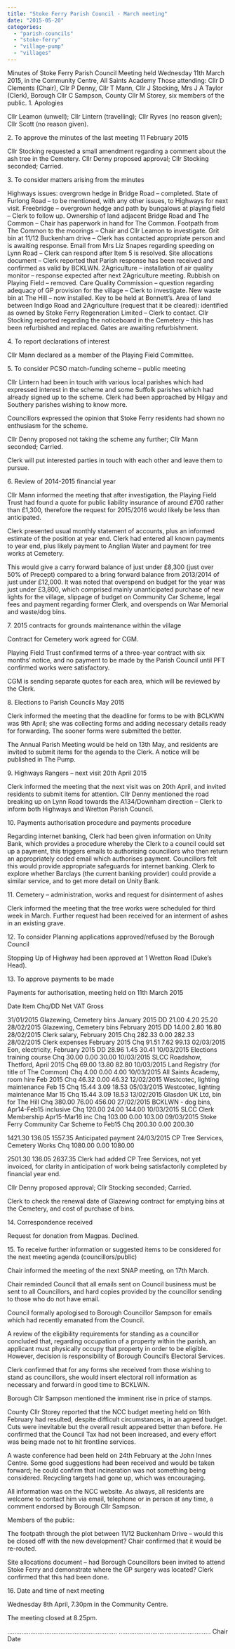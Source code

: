 ```yaml
---
title: "Stoke Ferry Parish Council - March meeting"
date: "2015-05-20"
categories: 
  - "parish-councils"
  - "stoke-ferry"
  - "village-pump"
  - "villages"
---
```


Minutes of Stoke Ferry Parish Council Meeting held Wednesday 11th March 2015, in the Community Centre, All Saints Academy Those attending: Cllr D Clements (Chair), Cllr P Denny, Cllr T Mann, Cllr J Stocking, Mrs J A Taylor (Clerk), Borough Cllr C Sampson, County Cllr M Storey, six members of the public. 1. Apologies

Cllr Leamon (unwell); Cllr Lintern (travelling); Cllr Ryves (no reason given); Cllr Scott (no reason given).

2\. To approve the minutes of the last meeting 11 February 2015

Cllr Stocking requested a small amendment regarding a comment about the ash tree in the Cemetery. Cllr Denny proposed approval; Cllr Stocking seconded; Carried.

3\. To consider matters arising from the minutes

Highways issues: overgrown hedge in Bridge Road – completed. State of Furlong Road – to be mentioned, with any other issues, to Highways for next visit. Freebridge – overgrown hedge and path by bungalows at playing field – Clerk to follow up. Ownership of land adjacent Bridge Road and The Common – Chair has paperwork in hand for The Common. Footpath from The Common to the moorings – Chair and Cllr Leamon to investigate. Grit bin at 11/12 Buckenham drive – Clerk has contacted appropriate person and is awaiting response. Email from Mrs Liz Snapes regarding speeding on Lynn Road – Clerk can respond after Item 5 is resolved. Site allocations document – Clerk reported that Parish response has been received and confirmed as valid by BCKLWN. 2Agriculture – installation of air quality monitor – response expected after next 2Agriculture meeting. Rubbish on Playing Field – removed. Care Quality Commission – question regarding adequacy of GP provision for the village – Clerk to investigate. New waste bin at The Hill – now installed. Key to be held at Bonnett’s. Area of land between Indigo Road and 2Agriculture (request that it be cleared): identified as owned by Stoke Ferry Regeneration Limited – Clerk to contact. Cllr Stocking reported regarding the noticeboard in the Cemetery – this has been refurbished and replaced. Gates are awaiting refurbishment.

4\. To report declarations of interest

Cllr Mann declared as a member of the Playing Field Committee.

5\. To consider PCSO match-funding scheme – public meeting

Cllr Lintern had been in touch with various local parishes which had expressed interest in the scheme and some Suffolk parishes which had already signed up to the scheme. Clerk had been approached by Hilgay and Southery parishes wishing to know more.

Councillors expressed the opinion that Stoke Ferry residents had shown no enthusiasm for the scheme.

Cllr Denny proposed not taking the scheme any further; Cllr Mann seconded; Carried.

Clerk will put interested parties in touch with each other and leave them to pursue.

6\. Review of 2014-2015 financial year

Cllr Mann informed the meeting that after investigation, the Playing Field Trust had found a quote for public liability insurance of around £700 rather than £1,300, therefore the request for 2015/2016 would likely be less than anticipated.

Clerk presented usual monthly statement of accounts, plus an informed estimate of the position at year end. Clerk had entered all known payments to year end, plus likely payment to Anglian Water and payment for tree works at Cemetery.

This would give a carry forward balance of just under £8,300 (just over 50% of Precept) compared to a bring forward balance from 2013/2014 of just under £12,000. It was noted that overspend on budget for the year was just under £3,800, which comprised mainly unanticipated purchase of new lights for the village, slippage of budget on Community Car Scheme, legal fees and payment regarding former Clerk, and overspends on War Memorial and waste/dog bins.

7\. 2015 contracts for grounds maintenance within the village

Contract for Cemetery work agreed for CGM.

Playing Field Trust confirmed terms of a three-year contract with six months’ notice, and no payment to be made by the Parish Council until PFT confirmed works were satisfactory.

CGM is sending separate quotes for each area, which will be reviewed by the Clerk.

8\. Elections to Parish Councils May 2015

Clerk informed the meeting that the deadline for forms to be with BCLKWN was 9th April; she was collecting forms and adding necessary details ready for forwarding. The sooner forms were submitted the better.

The Annual Parish Meeting would be held on 13th May, and residents are invited to submit items for the agenda to the Clerk. A notice will be published in The Pump.

9\. Highways Rangers – next visit 20th April 2015

Clerk informed the meeting that the next visit was on 20th April, and invited residents to submit items for attention. Cllr Denny mentioned the road breaking up on Lynn Road towards the A134/Downham direction – Clerk to inform both Highways and Wretton Parish Council.

10\. Payments authorisation procedure and payments procedure

Regarding internet banking, Clerk had been given information on Unity Bank, which provides a procedure whereby the Clerk to a council could set up a payment, this triggers emails to authorising councillors who then return an appropriately coded email which authorises payment. Councillors felt this would provide appropriate safeguards for internet banking. Clerk to explore whether Barclays (the current banking provider) could provide a similar service, and to get more detail on Unity Bank.

11\. Cemetery – administration, works and request for disinterment of ashes

Clerk informed the meeting that the tree works were scheduled for third week in March. Further request had been received for an interment of ashes in an existing grave.

12\. To consider Planning applications approved/refused by the Borough Council

Stopping Up of Highway had been approved at 1 Wretton Road (Duke’s Head).

13\. To approve payments to be made

Payments for authorisation, meeting held on 11th March 2015

Date Item Chq/DD Net VAT Gross

31/01/2015 Glazewing, Cemetery bins January 2015 DD 21.00 4.20 25.20 28/02/2015 Glazewing, Cemetery bins February 2015 DD 14.00 2.80 16.80 28/02/2015 Clerk salary, February 2015 Chq 282.33 0.00 282.33 28/02/2015 Clerk expenses February 2015 Chq 91.51 7.62 99.13 02/03/2015 Eon, electricity, February 2015 DD 28.96 1.45 30.41 10/03/2015 Elections training course Chq 30.00 0.00 30.00 10/03/2015 SLCC Roadshow, Thetford, April 2015 Chq 69.00 13.80 82.80 10/03/2015 Land Registry (for title of The Common) Chq 4.00 0.00 4.00 10/03/2015 All Saints Academy, room hire Feb 2015 Chq 46.32 0.00 46.32 12/02/2015 Westcotec, lighting maintenance Feb 15 Chq 15.44 3.09 18.53 05/03/2015 Westcotec, lighting maintenance Mar 15 Chq 15.44 3.09 18.53 13/02/2015 Glasdon UK Ltd, bin for The Hill Chq 380.00 76.00 456.00 27/02/2015 BCKLWN - dog bins, Apr14-Feb15 inclusive Chq 120.00 24.00 144.00 10/03/2015 SLCC Clerk Membership Apr15-Mar16 inc Chq 103.00 0.00 103.00 09/03/2015 Stoke Ferry Community Car Scheme to Feb15 Chq 200.30 0.00 200.30

1421.30 136.05 1557.35 Anticipated payment 24/03/2015 CP Tree Services, Cemetery Works Chq 1080.00 0.00 1080.00

2501.30 136.05 2637.35 Clerk had added CP Tree Services, not yet invoiced, for clarity in anticipation of work being satisfactorily completed by financial year end.

Cllr Denny proposed approval; Cllr Stocking seconded; Carried.

Clerk to check the renewal date of Glazewing contract for emptying bins at the Cemetery, and cost of purchase of bins.

14\. Correspondence received

Request for donation from Magpas. Declined.

15\. To receive further information or suggested items to be considered for the next meeting agenda (councillors/public)

Chair informed the meeting of the next SNAP meeting, on 17th March.

Chair reminded Council that all emails sent on Council business must be sent to all Councillors, and hard copies provided by the councillor sending to those who do not have email.

Council formally apologised to Borough Councillor Sampson for emails which had recently emanated from the Council.

A review of the eligibility requirements for standing as a councillor concluded that, regarding occupation of a property within the parish, an applicant must physically occupy that property in order to be eligible. However, decision is responsibility of Borough Council’s Electoral Services.

Clerk confirmed that for any forms she received from those wishing to stand as councillors, she would insert electoral roll information as necessary and forward in good time to BCKLWN.

Borough Cllr Sampson mentioned the imminent rise in price of stamps.

County Cllr Storey reported that the NCC budget meeting held on 16th February had resulted, despite difficult circumstances, in an agreed budget. Cuts were inevitable but the overall result appeared better than before. He confirmed that the Council Tax had not been increased, and every effort was being made not to hit frontline services.

A waste conference had been held on 24th February at the John Innes Centre. Some good suggestions had been received and would be taken forward; he could confirm that incineration was not something being considered. Recycling targets had gone up, which was encouraging.

All information was on the NCC website. As always, all residents are welcome to contact him via email, telephone or in person at any time, a comment endorsed by Borough Cllr Sampson.

Members of the public:

The footpath through the plot between 11/12 Buckenham Drive – would this be closed off with the new development? Chair confirmed that it would be re-routed.

Site allocations document – had Borough Councillors been invited to attend Stoke Ferry and demonstrate where the GP surgery was located? Clerk confirmed that this had been done.

16\. Date and time of next meeting

Wednesday 8th April, 7.30pm in the Community Centre.

The meeting closed at 8.25pm.

.............................................................. .................................................... Chair Date
